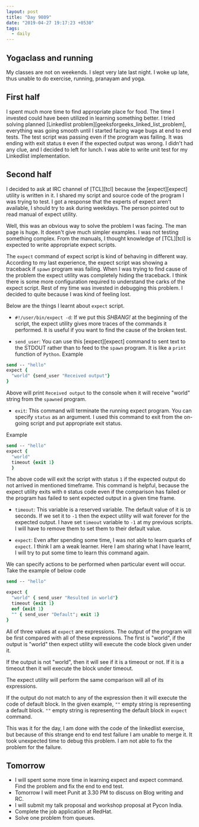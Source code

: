 ```yaml
---
layout: post
title: "Day 9809"
date: "2019-04-27 19:17:23 +0530"
tags:
  - daily
---
```


## Yogaclass and running

My classes are not on weekends. I slept very late last night. I woke up late, thus unable to do exercise, running, pranayam and yoga.


## First half

I spent much more time to find appropriate place for food. The time I invested
could have been utilized in learning something better. I tried solving planned
[Linkedlist problem][geeksforgeeks_linked_list_problem], everything was going
smooth until I started facing wage bugs at end to end tests. The test script was
passing even if the program was failing. It was ending with exit status `0` even
if the expected output was wrong. I didn't had any clue, and I decided to left
for lunch. I was able to write unit test for my Linkedlist implementation.

## Second half

I decided to ask at IRC channel of [TCL][tcl] because the [expect][expect]
utility is written in it. I shared my script and source code of the program I
was trying to test. I got a response that the experts of expect aren't
available, I should try to ask during weekdays. The person pointed out to read
manual of expect utility.

Well, this was an obvious way to solve the problem I was facing. The man page is
huge. It doesn't give much simpler examples. I was not testing something
complex. From the manuals, I thought knowledge of [TCL][tcl] is expected to
write appropriate expect scripts.

The `expect` command of expect script is kind of behaving in different way.
According to my last experience, the expect script was showing a traceback if
`spawn` program was failing. When I was trying to find cause of the problem the
expect utility was completely hiding the traceback. I think there is some more
configuration required to understand the carks of the expect script. Rest of my
time was invested in debugging this problem. I decided to quite because I was
kind of feeling lost.

Below are the things I learnt about `expect` script.

* `#!/user/bin/expect -d`: If we put this *SHBANG!* at the beginning of the
script, the expect utility gives more traces of the commands it performed. It is
useful if you want to find the cause of the broken test.

* `send_user`: You can use this [expect][expect] command to sent text to the
STDOUT rather than to feed to the `spawn` program. It is like a `print` function
of `Python`. Example

```tcl
send -- "hello"
expect {
  "world" {send_user "Received output"}
}
```

Above will print `Received output` to the console when it will receive "world"
string from the `spawned` program.

* `exit`: This command will terminate the running expect program. You can
specify `status` as an argument. I used this command to exit from the on-going
script and put appropriate exit status.

Example

```tcl
send -- "hello"
expect {
  "world"
  timeout {exit 1}
  }
```

The above code will exit the script with status `1` if the expected output do
not arrived in mentioned timeframe. This command is helpful, because the expect
utility exits with `0` status code even if the comparison has failed or the
program has failed to sent expected output in a given time frame.

* `timeout`: This variable is a reserved variable. The default value of it is
`10` seconds. If we set it to `-1` then the expect utility will wait forever for
the expected output. I have set `timeout` variable to `-1` at my previous
scripts. I will have to remove them to set them to their default value.

* `expect`: Even after spending some time, I was not able to learn quarks of
`expect`. I think I am a weak learner. Here I am sharing what I have learnt, I
will try to put some time to learn this command again.

We can specify actions to be performed when particular event will occur. Take
the example of below code

```tcl
send -- "hello"

expect {
  "world" { send_user "Resulted in world"}
  timeout {exit 1}
  eof {exit 1}
  "" { send_user "Default"; exit 1}
}
```

All of three values at `expect` are expressions. The output of the program will
be first compared with all of these expressions. The first is "world", if the
output is "world" then expect utility will execute the code block given under
it.

If the output is not "world", then it will see if it is a timeout or not. If it
is a timeout then it will execute the block under timeout.

The expect utility will perform the same comparison will all of its expressions.

If the output do not match to any of the expression then it will execute the
code of default block. In the given example, `""` empty string is representing a
default block. `""` empty string is representing the default block in `expect`
command.

This was it for the day, I am done with the code of the linkedlist exercise,
but because of this strange end to end test failure I am unable to merge it. It
took unexpected time to debug this problem. I am not able to fix the problem for
the failure.

## Tomorrow

* I will spent some more time in learning expect and expect command. Find the
problem and fix the end to end test.
* Tomorrow I will meet Punit at 3.30 PM to discuss on Blog writing and RC.
* I will submit my talk proposal and workshop proposal at Pycon India.
* Complete the job application at RedHat.
* Solve one problem from queues.
